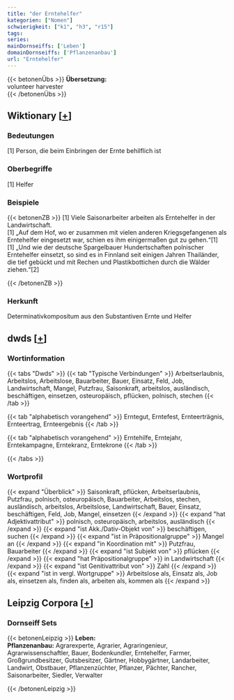 ```yaml
---
title: "der Erntehelfer"
kategorien: ["Nomen"]
schwierigkeit: ["k1", "h3", "r15"]
tags:
series:
mainDornseiffs: ['Leben']
domainDornseiffs: ['Pflanzenanbau']
url: "Erntehelfer"
---
```


{{< betonenÜbs >}}
**Übersetzung:**  
volunteer harvester  
{{< /betonenÜbs >}}

## Wiktionary [[+](https://de.wiktionary.org/wiki/Erntehelfer)]

### Bedeutungen
[1] Person, die beim Einbringen der Ernte behilflich ist  

### Oberbegriffe
[1] Helfer  

### Beispiele
{{< betonenZB >}}
[1] Viele Saisonarbeiter arbeiten als Erntehelfer in der Landwirtschaft.  
[1] „Auf dem Hof, wo er zusammen mit vielen anderen Kriegsgefangenen als Erntehelfer eingesetzt war, schien es ihm einigermaßen gut zu gehen.“[1]  
[1] „Und wie der deutsche Spargelbauer Hundertschaften polnischer Erntehelfer einsetzt, so sind es in Finnland seit einigen Jahren Thailänder, die tief gebückt und mit Rechen und Plastikbottichen durch die Wälder ziehen.“[2]  

{{< /betonenZB >}}
### Herkunft
Determinativkompositum aus den Substantiven Ernte und Helfer  



## dwds [[+](https://www.dwds.de/wb/Erntehelfer)]

### Wortinformation
{{< tabs "Dwds" >}}
{{< tab "Typische Verbindungen" >}}
Arbeitserlaubnis, Arbeitslos, Arbeitslose, Bauarbeiter, Bauer, Einsatz, Feld, Job, Landwirtschaft, Mangel, Putzfrau, Saisonkraft, arbeitslos, ausländisch, beschäftigen, einsetzen, osteuropäisch, pflücken, polnisch, stechen
{{< /tab >}}

{{< tab "alphabetisch vorangehend" >}}
Erntegut, Erntefest, Ernteerträgnis, Ernteertrag, Ernteergebnis
{{< /tab >}}

{{< tab "alphabetisch vorangehend" >}}
Erntehilfe, Erntejahr, Erntekampagne, Erntekranz, Erntekrone
{{< /tab >}}

{{< /tabs >}}

### Wortprofil
{{< expand "Überblick" >}} Saisonkraft, pflücken, Arbeitserlaubnis, Putzfrau, polnisch, osteuropäisch, Bauarbeiter, Arbeitslos, stechen, ausländisch, arbeitslos, Arbeitslose, Landwirtschaft, Bauer, Einsatz, beschäftigen, Feld, Job, Mangel, einsetzen {{< /expand >}}
{{< expand "hat Adjektivattribut" >}} polnisch, osteuropäisch, arbeitslos, ausländisch {{< /expand >}}
{{< expand "ist Akk./Dativ-Objekt von" >}} beschäftigen, suchen {{< /expand >}}
{{< expand "ist in Präpositionalgruppe" >}} Mangel an {{< /expand >}}
{{< expand "in Koordination mit" >}} Putzfrau, Bauarbeiter {{< /expand >}}
{{< expand "ist Subjekt von" >}} pflücken {{< /expand >}}
{{< expand "hat Präpositionalgruppe" >}} in Landwirtschaft {{< /expand >}}
{{< expand "ist Genitivattribut von" >}} Zahl {{< /expand >}}
{{< expand "ist in vergl. Wortgruppe" >}} Arbeitslose als, Einsatz als, Job als, einsetzen als, finden als, arbeiten als, kommen als {{< /expand >}}

## Leipzig Corpora [[+](https://corpora.uni-leipzig.de/en/res?word=Erntehelfer&corpusId=deu_newscrawl-public_2018)]

### Dornseiff Sets
{{< betonenLeipzig >}}
**Leben:**  
**Pflanzenanbau:** Agrarexperte, Agrarier, Agraringenieur, Agrarwissenschaftler, Bauer, Bodenkundler, Erntehelfer, Farmer, Großgrundbesitzer, Gutsbesitzer, Gärtner, Hobbygärtner, Landarbeiter, Landwirt, Obstbauer, Pflanzenzüchter, Pflanzer, Pächter, Rancher, Saisonarbeiter, Siedler, Verwalter  

{{< /betonenLeipzig >}}
